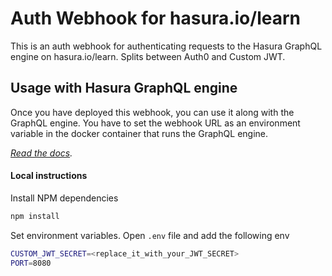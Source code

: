 # Auth Webhook for hasura.io/learn

This is an auth webhook for authenticating requests to the Hasura GraphQL engine on hasura.io/learn. Splits between Auth0 and Custom JWT.

## Usage with Hasura GraphQL engine

Once you have deployed this webhook, you can use it along with the GraphQL engine. You have to set the webhook URL as an environment variable in the docker container that runs the GraphQL engine.

*[Read the docs](https://hasura.io/docs/latest/graphql/manual/auth/authentication/webhook.html).*

#### Local instructions

Install NPM dependencies

```bash
npm install
```

Set environment variables. Open `.env` file and add the following env

```bash
CUSTOM_JWT_SECRET=<replace_it_with_your_JWT_SECRET>
PORT=8080
```
